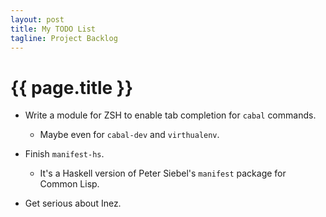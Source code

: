 ```yaml
---
layout: post
title: My TODO List
tagline: Project Backlog
---
```


{{ page.title }}
====


* Write a module for ZSH to enable tab completion for `cabal` commands.
    * Maybe even for `cabal-dev` and `virthualenv`.

* Finish `manifest-hs`.
    * It's a Haskell version of Peter Siebel's `manifest` package for Common Lisp.

* Get serious about Inez.

